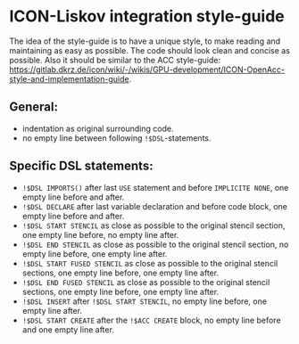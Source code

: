 # ICON-Liskov integration style-guide

The idea of the style-guide is to have a unique style, to make reading and maintaining as easy as possible.
The code should look clean and concise as possible. Also it should be similar to the ACC style-guide: https://gitlab.dkrz.de/icon/wiki/-/wikis/GPU-development/ICON-OpenAcc-style-and-implementation-guide.

## General:

- indentation as original surrounding code.
- no empty line between following `!$DSL`-statements.

## Specific DSL statements:

- `!$DSL IMPORTS()` after last `USE` statement and before `IMPLICITE NONE`, one empty line before and after.
- `!$DSL DECLARE` after last variable declaration and before code block, one empty line before and after.
- `!$DSL START STENCIL` as close as possible to the original stencil section, one empty line before, no empty line after.
- `!$DSL END STENCIL` as close as possible to the original stencil section, no empty line before, one empty line after.
- `!$DSL START FUSED STENCIL` as close as possible to the original stencil sections, one empty line before, one empty line after.
- `!$DSL END FUSED STENCIL` as close as possible to the original stencil sections, one empty line before, one empty line after.
- `!$DSL INSERT` after `!$DSL START STENCIL`, no empty line before, one empty line after.
- `!$DSL START CREATE` after the `!$ACC CREATE` block, no empty line before and one empty line after.
